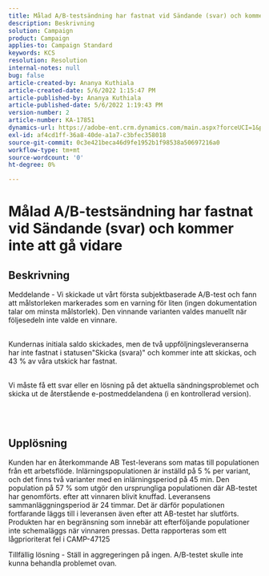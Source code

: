 ```yaml
---
title: Målad A/B-testsändning har fastnat vid Sändande (svar) och kommer inte att gå vidare
description: Beskrivning
solution: Campaign
product: Campaign
applies-to: Campaign Standard
keywords: KCS
resolution: Resolution
internal-notes: null
bug: false
article-created-by: Ananya Kuthiala
article-created-date: 5/6/2022 1:15:47 PM
article-published-by: Ananya Kuthiala
article-published-date: 5/6/2022 1:19:43 PM
version-number: 2
article-number: KA-17851
dynamics-url: https://adobe-ent.crm.dynamics.com/main.aspx?forceUCI=1&pagetype=entityrecord&etn=knowledgearticle&id=ff3f8d9f-3ecd-ec11-a7b5-0022480b639b
exl-id: af4cd1ff-36a8-40de-a1a7-c3bfec358018
source-git-commit: 0c3e421beca46d9fe1952b1f98538a50697216a0
workflow-type: tm+mt
source-wordcount: '0'
ht-degree: 0%

---
```


# Målad A/B-testsändning har fastnat vid Sändande (svar) och kommer inte att gå vidare

## Beskrivning

Meddelande - Vi skickade ut vårt första subjektbaserade A/B-test och fann att målstorleken markerades som en varning för liten (ingen dokumentation talar om minsta målstorlek). Den vinnande varianten valdes manuellt när följesedeln inte valde en vinnare.

<br>Kundernas initiala saldo skickades, men de två uppföljningsleveranserna har inte fastnat i statusen&quot;Skicka (svara)&quot; och kommer inte att skickas, och 43 % av våra utskick har fastnat.

<br>Vi måste få ett svar eller en lösning på det aktuella sändningsproblemet och skicka ut de återstående e-postmeddelandena (i en kontrollerad version).

<br> 

## Upplösning


Kunden har en återkommande AB Test-leverans som matas till populationen från ett arbetsflöde. Inlärningspopulationen är inställd på 5 % per variant, och det finns två varianter med en inlärningsperiod på 45 min. Den population på 57 % som utgör den ursprungliga populationen där AB-testet har genomförts. efter att vinnaren blivit knuffad. Leveransens sammanläggningsperiod är 24 timmar. Det är därför populationen fortfarande läggs till i leveransen även efter att AB-testet har slutförts. Produkten har en begränsning som innebär att efterföljande populationer inte schemaläggs när vinnaren pressas. Detta rapporteras som ett lågprioriterat fel i CAMP-47125

Tillfällig lösning - Ställ in aggregeringen på ingen. A/B-testet skulle inte kunna behandla problemet ovan.
